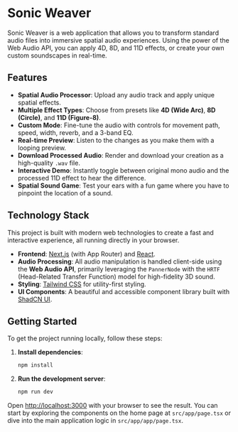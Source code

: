 # Sonic Weaver

Sonic Weaver is a web application that allows you to transform standard audio files into immersive spatial audio experiences. Using the power of the Web Audio API, you can apply 4D, 8D, and 11D effects, or create your own custom soundscapes in real-time.

## Features

*   **Spatial Audio Processor**: Upload any audio track and apply unique spatial effects.
*   **Multiple Effect Types**: Choose from presets like **4D (Wide Arc)**, **8D (Circle)**, and **11D (Figure-8)**.
*   **Custom Mode**: Fine-tune the audio with controls for movement path, speed, width, reverb, and a 3-band EQ.
*   **Real-time Preview**: Listen to the changes as you make them with a looping preview.
*   **Download Processed Audio**: Render and download your creation as a high-quality `.wav` file.
*   **Interactive Demo**: Instantly toggle between original mono audio and the processed 11D effect to hear the difference.
*   **Spatial Sound Game**: Test your ears with a fun game where you have to pinpoint the location of a sound.

## Technology Stack

This project is built with modern web technologies to create a fast and interactive experience, all running directly in your browser.

*   **Frontend**: [Next.js](https://nextjs.org/) (with App Router) and [React](https://react.dev/).
*   **Audio Processing**: All audio manipulation is handled client-side using the **Web Audio API**, primarily leveraging the `PannerNode` with the `HRTF` (Head-Related Transfer Function) model for high-fidelity 3D sound.
*   **Styling**: [Tailwind CSS](https://tailwindcss.com/) for utility-first styling.
*   **UI Components**: A beautiful and accessible component library built with [ShadCN UI](https://ui.shadcn.com/).

## Getting Started

To get the project running locally, follow these steps:

1.  **Install dependencies**:
    ```bash
    npm install
    ```

2.  **Run the development server**:
    ```bash
    npm run dev
    ```

Open [http://localhost:3000](http://localhost:3000) with your browser to see the result. You can start by exploring the components on the home page at `src/app/page.tsx` or dive into the main application logic in `src/app/app/page.tsx`.
